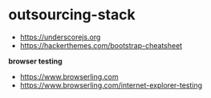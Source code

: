 # outsourcing-stack

- https://underscorejs.org
- https://hackerthemes.com/bootstrap-cheatsheet

**browser testing**
- https://www.browserling.com
- https://www.browserling.com/internet-explorer-testing